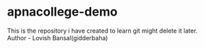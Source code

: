 # apnacollege-demo

This is the repository i have created to learn git might delete it later.
<br>
Author - Lovish Bansal(gidderbaha)
